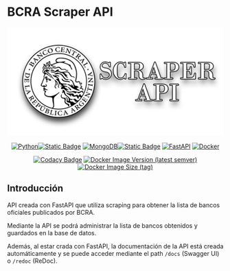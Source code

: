 # BCRA Scraper API

<div align=center>

![Logo](./resources/repo-logo.png)

[![Python](https://img.shields.io/badge/Python-FFD43B?style=for-the-badge&logo=python&logoColor=blue)![Static Badge](https://img.shields.io/badge/3.11-blue?style=for-the-badge)](https://www.python.org/downloads/release/python-3114/) [![MongoDB](https://img.shields.io/badge/MongoDB-%234ea94b.svg?style=for-the-badge&logo=mongodb&logoColor=white)![Static Badge](https://img.shields.io/badge/6.0-white?style=for-the-badge)](https://www.mongodb.com/docs/manual/release-notes/6.0/)
 [![FastAPI](https://img.shields.io/badge/FastAPI-009688?style=for-the-badge&logo=FastAPI&logoColor=white)](https://fastapi.tiangolo.com/) [![Docker](https://img.shields.io/badge/Docker-2CA5E0?style=for-the-badge&logo=docker&logoColor=white)](https://www.docker.com/)

[![Codacy Badge](https://app.codacy.com/project/badge/Grade/cb7bca4e391f4b1a953f233796628bab)](https://app.codacy.com/gh/4l3j0Ok/BCRA-Scraper-API/dashboard?utm_source=gh&utm_medium=referral&utm_content=&utm_campaign=Badge_grade) [![Docker Image Version (latest semver)](https://img.shields.io/docker/v/alejoide/bcra-scraper-api)](https://hub.docker.com/r/alejoide/bcra-scraper-api) [![Docker Image Size (tag)](https://img.shields.io/docker/image-size/alejoide/bcra-scraper-api/1.0.0)](https://hub.docker.com/r/alejoide/bcra-scraper-api) 

</div>

## Introducción

API creada con FastAPI que utiliza scraping para obtener la lista de bancos oficiales publicados por BCRA.

Mediante la API se podrá administrar la lista de bancos obtenidos y guardados en la base de datos.

Además, al estar crada con FastAPI, la documentación de la API está creada automáticamente y se puede acceder mediante el path `/docs` (Swagger UI) o `/redoc` (ReDoc).
